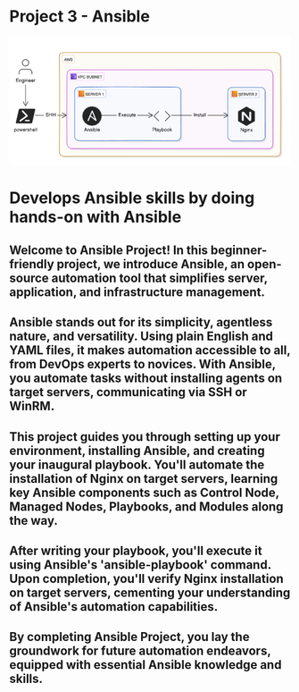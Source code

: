 # Project 3 - Ansible

![project img](/Project-3-Ansible-Playbook/images/ansible.png)

# Develops Ansible skills by doing hands-on with Ansible

## Welcome to Ansible Project! In this beginner-friendly project, we introduce Ansible, an open-source automation tool that simplifies server, application, and infrastructure management.

## Ansible stands out for its simplicity, agentless nature, and versatility. Using plain English and YAML files, it makes automation accessible to all, from DevOps experts to novices. With Ansible, you automate tasks without installing agents on target servers, communicating via SSH or WinRM.

## This project guides you through setting up your environment, installing Ansible, and creating your inaugural playbook. You'll automate the installation of Nginx on target servers, learning key Ansible components such as Control Node, Managed Nodes, Playbooks, and Modules along the way.

## After writing your playbook, you'll execute it using Ansible's 'ansible-playbook' command. Upon completion, you'll verify Nginx installation on target servers, cementing your understanding of Ansible's automation capabilities.

## By completing Ansible Project, you lay the groundwork for future automation endeavors, equipped with essential Ansible knowledge and skills.

